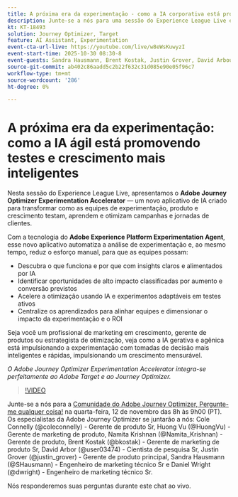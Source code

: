 ```yaml
---
title: A próxima era da experimentação - como a IA corporativa está promovendo testes e crescimento mais inteligentes
description: Junte-se a nós para uma sessão do Experience League Live enquanto revelamos o Adobe Journey Optimizer Experimentation Accelerator — um novo aplicativo de IA criado para transformar como as equipes de experimentação, produto e crescimento testam, aprendem e otimizam campanhas e jornadas de clientes.
kt: KT-18493
solution: Journey Optimizer, Target
feature: AI Assistant, Experimentation
event-cta-url-live: https://youtube.com/live/w8eWsKuwyzI
event-start-time: 2025-10-30 08:30-8
event-guests: Sandra Hausmann, Brent Kostak, Justin Grover, David Arbour
source-git-commit: ab402c86aadd5c2b22f632c31d085e90e05f96c7
workflow-type: tm+mt
source-wordcount: '286'
ht-degree: 0%

---
```



# A próxima era da experimentação: como a IA ágil está promovendo testes e crescimento mais inteligentes

Nesta sessão do Experience League Live, apresentamos o **Adobe Journey Optimizer Experimentation Accelerator** — um novo aplicativo de IA criado para transformar como as equipes de experimentação, produto e crescimento testam, aprendem e otimizam campanhas e jornadas de clientes.

Com a tecnologia do **Adobe Experience Platform Experimentation Agent**, esse novo aplicativo automatiza a análise de experimentação e, ao mesmo tempo, reduz o esforço manual, para que as equipes possam:

* Descubra o que funciona e por que com insights claros e alimentados por IA
* Identificar oportunidades de alto impacto classificadas por aumento e conversão previstos
* Acelere a otimização usando IA e experimentos adaptáveis em testes ativos
* Centralize os aprendizados para alinhar equipes e dimensionar o impacto da experimentação e o ROI

Seja você um profissional de marketing em crescimento, gerente de produtos ou estrategista de otimização, veja como a IA gerativa e agênica está impulsionando a experimentação com tomadas de decisão mais inteligentes e rápidas, impulsionando um crescimento mensurável.

*O Adobe Journey Optimizer Experimentation Accelerator integra-se perfeitamente ao Adobe Target e ao Journey Optimizer.*

>[!VIDEO](https://video.tv.adobe.com/v/3476426/?learn=on&enablevpops)

Junte-se a nós para a [Comunidade do Adobe Journey Optimizer, Pergunte-me qualquer coisa!](https://experienceleaguecommunities.adobe.com/t5/journey-optimizer-events/ask-me-anything-november-12th-with-journey-optimizer-product/ev-p/783252) na quarta-feira, 12 de novembro das 8h às 9h00 (PT). Os especialistas da Adobe Journey Optimizer se juntarão a nós: Cole Connelly (@coleconnelly) - Gerente de produto Sr, Huong Vu (@HuongVu) - Gerente de marketing de produto, Namita Krishnan (@Namita_Krishnan) - Gerente de produto, Brent Kostak (@bkostak) - Gerente de marketing de produto Sr, David Arbor (@user03474) - Cientista de pesquisa Sr, Justin Grover (@justin_grover) - Gerente de produto principal, Sandra Hausmann (@SHausmann) - Engenheiro de marketing técnico Sr e Daniel Wright (@dwright) - Engenheiro de marketing técnico Sr.

Nós responderemos suas perguntas durante este chat ao vivo.
